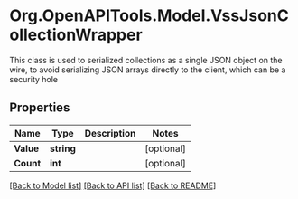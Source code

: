 # Org.OpenAPITools.Model.VssJsonCollectionWrapper
This class is used to serialized collections as a single JSON object on the wire, to avoid serializing JSON arrays directly to the client, which can be a security hole

## Properties

Name | Type | Description | Notes
------------ | ------------- | ------------- | -------------
**Value** | **string** |  | [optional] 
**Count** | **int** |  | [optional] 

[[Back to Model list]](../README.md#documentation-for-models) [[Back to API list]](../README.md#documentation-for-api-endpoints) [[Back to README]](../README.md)

